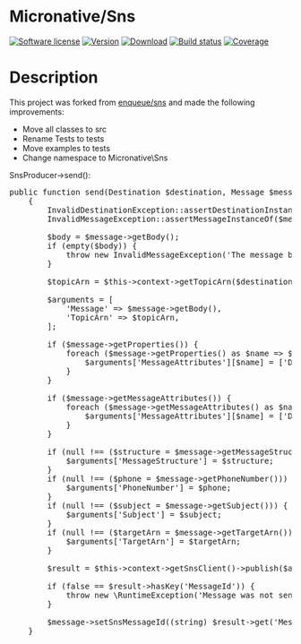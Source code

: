 # Micronative/Sns
[![Software license][ico-license]](LICENSE)
[![Version][ico-version-stable]][link-packagist]
[![Download][ico-downloads-monthly]][link-downloads]
[![Build status][ico-travis]][link-travis]
[![Coverage][ico-codecov]][link-codecov]


[ico-license]: https://img.shields.io/github/license/nrk/predis.svg
[ico-version-stable]: https://img.shields.io/packagist/v/brightecapital/sns.svg
[ico-downloads-monthly]: https://img.shields.io/packagist/dm/brightecapital/sns.svg
[ico-travis]: https://travis-ci.com/brighte-capital/sns.svg?branch=master
[ico-codecov]: https://codecov.io/gh/brighte-capital/sns/branch/master/graph/badge.svg

[link-packagist]: https://packagist.org/packages/brightecapital/sns
[link-codecov]: https://codecov.io/gh/brighte-capital/sns
[link-travis]: https://travis-ci.com/brighte-capital/sns
[link-downloads]: https://packagist.org/packages/brightecapital/sns/stats

# Description

This project was forked from [enqueue/sns](https://github.com/php-enqueue/sns) and made the following improvements:
+ Move all classes to src
+ Rename Tests to tests
+ Move examples to tests
+ Change namespace to Micronative\Sns

SnsProducer->send():
<pre>
public function send(Destination $destination, Message $message): void
    {
        InvalidDestinationException::assertDestinationInstanceOf($destination, SnsDestination::class);
        InvalidMessageException::assertMessageInstanceOf($message, SnsMessage::class);

        $body = $message->getBody();
        if (empty($body)) {
            throw new InvalidMessageException('The message body must be a non-empty string.');
        }

        $topicArn = $this->context->getTopicArn($destination);

        $arguments = [
            'Message' => $message->getBody(),
            'TopicArn' => $topicArn,
        ];

        if ($message->getProperties()) {
            foreach ($message->getProperties() as $name => $value) {
                $arguments['MessageAttributes'][$name] = ['DataType' => 'String', 'StringValue' => $value];
            }
        }

        if ($message->getMessageAttributes()) {
            foreach ($message->getMessageAttributes() as $name => $value) {
                $arguments['MessageAttributes'][$name] = ['DataType' => 'String', 'StringValue' => $value];
            }
        }

        if (null !== ($structure = $message->getMessageStructure())) {
            $arguments['MessageStructure'] = $structure;
        }
        if (null !== ($phone = $message->getPhoneNumber())) {
            $arguments['PhoneNumber'] = $phone;
        }
        if (null !== ($subject = $message->getSubject())) {
            $arguments['Subject'] = $subject;
        }
        if (null !== ($targetArn = $message->getTargetArn())) {
            $arguments['TargetArn'] = $targetArn;
        }

        $result = $this->context->getSnsClient()->publish($arguments);

        if (false == $result->hasKey('MessageId')) {
            throw new \RuntimeException('Message was not sent');
        }

        $message->setSnsMessageId((string) $result->get('MessageId'));
    }
</pre>
